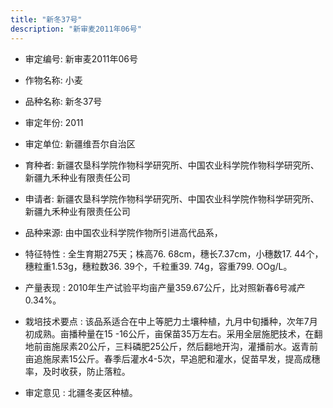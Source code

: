 ```yaml
---
title: "新冬37号"
description: "新审麦2011年06号"
---
```

* 审定编号:  新审麦2011年06号

*  作物名称:  小麦

*  品种名称:  新冬37号

*  审定年份:  2011

*  审定单位:  新疆维吾尔自治区

* 育种者:  新疆农垦科学院作物科学研究所、中国农业科学院作物科学研究所、新疆九禾种业有限责任公司

*  申请者:  新疆农垦科学院作物科学研究所、中国农业科学院作物科学研究所、新疆九禾种业有限责任公司

*  品种来源:  由中国农业科学院作物所引进高代品系，

*  特征特性 : 
全生育期275天；株高76. 68cm，穗长7.37cm，小穗数17. 44个，穗粒重1.53g，穗粒数36. 39个，千粒重39. 74g，容重799. OOg/L。
 
*  产量表现 : 
2010年生产试验平均亩产量359.67公斤，比对照新春6号减产0.34%。

*  栽培技术要点 : 
该品系适合在中上等肥力土壤种植，九月中旬播种，次年7月初成熟。亩播种量在15 -16公斤，亩保苗35万左右。采用全层施肥技术，在翻地前亩施尿素20公斤，三料磷肥25公斤，然后翻地开沟，灌播前水。返青前亩追施尿素15公斤。春季后灌水4-5次，早追肥和灌水，促苗早发，提高成穗率，及时收获，防止落粒。

*  审定意见 : 
北疆冬麦区种植。
